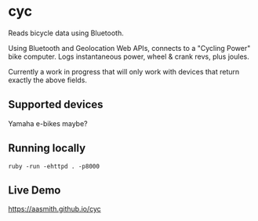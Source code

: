 cyc
===

Reads bicycle data using Bluetooth.

Using Bluetooth and Geolocation Web APIs, connects to a "Cycling Power"
bike computer. Logs instantaneous power, wheel & crank revs, plus joules.

Currently a work in progress that will only work with devices that
return exactly the above fields.

Supported devices
-----------------

Yamaha e-bikes maybe?

Running locally
---------------

```
ruby -run -ehttpd . -p8000
```

Live Demo
---------

https://aasmith.github.io/cyc

